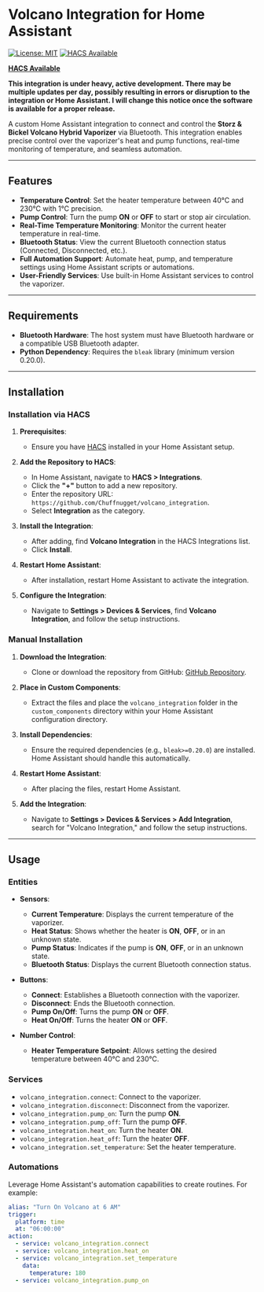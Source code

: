 # Volcano Integration for Home Assistant

[![License: MIT](https://img.shields.io/badge/License-MIT-yellow.svg)](https://github.com/Chuffnugget/volcano_integration/LICENSE)
[![HACS Available](https://img.shields.io/badge/HACS-Default-orange.svg)](https://github.com/Chuffnugget/volcano_integration/blob/master/LICENSE)


**[HACS Available](https://hacs.xyz/)**

**This integration is under heavy, active development. There may be multiple updates per day, possibly resulting in errors or disruption to the integration or Home Assistant. I will change this notice once the software is available for a proper release.**

A custom Home Assistant integration to connect and control the **Storz & Bickel Volcano Hybrid Vaporizer** via Bluetooth. This integration enables precise control over the vaporizer's heat and pump functions, real-time monitoring of temperature, and seamless automation.

---

## Features

- **Temperature Control**: Set the heater temperature between 40°C and 230°C with 1°C precision.
- **Pump Control**: Turn the pump **ON** or **OFF** to start or stop air circulation.
- **Real-Time Temperature Monitoring**: Monitor the current heater temperature in real-time.
- **Bluetooth Status**: View the current Bluetooth connection status (Connected, Disconnected, etc.).
- **Full Automation Support**: Automate heat, pump, and temperature settings using Home Assistant scripts or automations.
- **User-Friendly Services**: Use built-in Home Assistant services to control the vaporizer.

---

## Requirements

- **Bluetooth Hardware**: The host system must have Bluetooth hardware or a compatible USB Bluetooth adapter.
- **Python Dependency**: Requires the `bleak` library (minimum version 0.20.0).

---

## Installation

### Installation via HACS

1. **Prerequisites**:
   - Ensure you have [HACS](https://hacs.xyz/) installed in your Home Assistant setup.

2. **Add the Repository to HACS**:
   - In Home Assistant, navigate to **HACS > Integrations**.
   - Click the **"+"** button to add a new repository.
   - Enter the repository URL: `https://github.com/Chuffnugget/volcano_integration`.
   - Select **Integration** as the category.

3. **Install the Integration**:
   - After adding, find **Volcano Integration** in the HACS Integrations list.
   - Click **Install**.

4. **Restart Home Assistant**:
   - After installation, restart Home Assistant to activate the integration.

5. **Configure the Integration**:
   - Navigate to **Settings > Devices & Services**, find **Volcano Integration**, and follow the setup instructions.

### Manual Installation

1. **Download the Integration**:
   - Clone or download the repository from GitHub: [GitHub Repository](https://github.com/Chuffnugget/volcano_integration).

2. **Place in Custom Components**:
   - Extract the files and place the `volcano_integration` folder in the `custom_components` directory within your Home Assistant configuration directory.

3. **Install Dependencies**:
   - Ensure the required dependencies (e.g., `bleak>=0.20.0`) are installed. Home Assistant should handle this automatically.

4. **Restart Home Assistant**:
   - After placing the files, restart Home Assistant.

5. **Add the Integration**:
   - Navigate to **Settings > Devices & Services > Add Integration**, search for "Volcano Integration," and follow the setup instructions.

---

## Usage

### Entities

- **Sensors**:
  - **Current Temperature**: Displays the current temperature of the vaporizer.
  - **Heat Status**: Shows whether the heater is **ON**, **OFF**, or in an unknown state.
  - **Pump Status**: Indicates if the pump is **ON**, **OFF**, or in an unknown state.
  - **Bluetooth Status**: Displays the current Bluetooth connection status.

- **Buttons**:
  - **Connect**: Establishes a Bluetooth connection with the vaporizer.
  - **Disconnect**: Ends the Bluetooth connection.
  - **Pump On/Off**: Turns the pump **ON** or **OFF**.
  - **Heat On/Off**: Turns the heater **ON** or **OFF**.

- **Number Control**:
  - **Heater Temperature Setpoint**: Allows setting the desired temperature between 40°C and 230°C.

### Services

- `volcano_integration.connect`: Connect to the vaporizer.
- `volcano_integration.disconnect`: Disconnect from the vaporizer.
- `volcano_integration.pump_on`: Turn the pump **ON**.
- `volcano_integration.pump_off`: Turn the pump **OFF**.
- `volcano_integration.heat_on`: Turn the heater **ON**.
- `volcano_integration.heat_off`: Turn the heater **OFF**.
- `volcano_integration.set_temperature`: Set the heater temperature.

### Automations

Leverage Home Assistant's automation capabilities to create routines. For example:

```yaml
alias: "Turn On Volcano at 6 AM"
trigger:
  platform: time
  at: "06:00:00"
action:
  - service: volcano_integration.connect
  - service: volcano_integration.heat_on
  - service: volcano_integration.set_temperature
    data:
      temperature: 180
  - service: volcano_integration.pump_on
